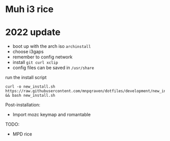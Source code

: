 # Muh i3 rice

# 2022 update
- boot up with the arch iso
`archinstall`
- choose i3gaps
- remember to config network
- install `git curl xclip`
- config files can be saved in `/usr/share`

run the install script
```
curl -o new_install.sh https://raw.githubusercontent.com/mnpqraven/dotfiles/development/new_install.sh && bash new_install.sh
```
Post-installation:
- Import mozc keymap and romantable

TODO:
- MPD rice
